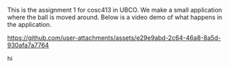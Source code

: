 This is the assignment 1 for cosc413 in UBCO. We make a small application where the ball is moved around. Below is a video demo of what happens in the application.




https://github.com/user-attachments/assets/e29e9abd-2c64-46a8-8a5d-930afa7a7764

hi
